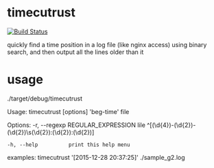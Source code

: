 # timecutrust

[![Build Status](https://travis-ci.org/bogdad/timecutrust.svg?branch=master)](https://travis-ci.org/bogdad/timecutrust)

quickly find a time position in a log file (like nginx access)
using binary search, and then output all the lines older than it

# usage
./target/debug/timecutrust

Usage: timecutrust [options] 'beg-time' file

Options:
    -r, --regexp REGULAR_EXPRESSION
          lile ^\[(\d{4})-(\d{2})-(\d{2})\s(\d{2}):(\d{2}):(\d{2})\]
                    
                    
    -h, --help          print this help menu
examples:
timecutrust '[2015-12-28 20:37:25]' ./sample_g2.log
